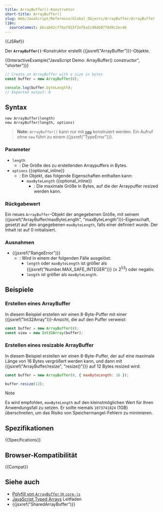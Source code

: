```yaml
---
title: ArrayBuffer()-Konstruktor
short-title: ArrayBuffer()
slug: Web/JavaScript/Reference/Global_Objects/ArrayBuffer/ArrayBuffer
l10n:
  sourceCommit: b6cab42cf7baf925f2ef6a2c98db0778d9c2ec46
---
```


{{JSRef}}

Der **`ArrayBuffer()`**-Konstruktor erstellt {{jsxref("ArrayBuffer")}}-Objekte.

{{InteractiveExample("JavaScript Demo: ArrayBuffer() constructor", "shorter")}}

```js interactive-example
// Create an ArrayBuffer with a size in bytes
const buffer = new ArrayBuffer(8);

console.log(buffer.byteLength);
// Expected output: 8
```

## Syntax

```js-nolint
new ArrayBuffer(length)
new ArrayBuffer(length, options)
```

> **Note:** `ArrayBuffer()` kann nur mit [`new`](/de/docs/Web/JavaScript/Reference/Operators/new) konstruiert werden. Ein Aufruf ohne `new` führt zu einem {{jsxref("TypeError")}}.

### Parameter

- `length`
  - : Die Größe des zu erstellenden Arraypuffers in Bytes.
- `options` {{optional_inline}}
  - : Ein Objekt, das folgende Eigenschaften enthalten kann:
    - `maxByteLength` {{optional_inline}}
      - : Die maximale Größe in Bytes, auf die der Arraypuffer resized werden kann.

### Rückgabewert

Ein neues `ArrayBuffer`-Objekt der angegebenen Größe, mit seinem {{jsxref("ArrayBuffer/maxByteLength", "maxByteLength")}}-Eigenschaft, gesetzt auf den angegebenen `maxByteLength`, falls einer definiert wurde. Der Inhalt ist auf 0 initialisiert.

### Ausnahmen

- {{jsxref("RangeError")}}
  - : Wird in einem der folgenden Fälle ausgelöst:
    - `length` oder `maxByteLength` ist größer als {{jsxref("Number.MAX_SAFE_INTEGER")}} (≥ 2<sup>53</sup>) oder negativ.
    - `length` ist größer als `maxByteLength`.

## Beispiele

### Erstellen eines ArrayBuffer

In diesem Beispiel erstellen wir einen 8-Byte-Puffer mit einer {{jsxref("Int32Array")}}-Ansicht, die auf den Puffer verweist:

```js
const buffer = new ArrayBuffer(8);
const view = new Int32Array(buffer);
```

### Erstellen eines resizable ArrayBuffer

In diesem Beispiel erstellen wir einen 8-Byte-Puffer, der auf eine maximale Länge von 16 Bytes vergrößert werden kann, und dann mit {{jsxref("ArrayBuffer/resize", "resize()")}} auf 12 Bytes resized wird:

```js
const buffer = new ArrayBuffer(8, { maxByteLength: 16 });

buffer.resize(12);
```

> [!NOTE]
> Es wird empfohlen, `maxByteLength` auf den kleinstmöglichen Wert für Ihren Anwendungsfall zu setzen. Er sollte niemals `1073741824` (1GB) überschreiten, um das Risiko von Speichermangel-Fehlern zu minimieren.

## Spezifikationen

{{Specifications}}

## Browser-Kompatibilität

{{Compat}}

## Siehe auch

- [Polyfill von `ArrayBuffer` in `core-js`](https://github.com/zloirock/core-js#ecmascript-typed-arrays)
- [JavaScript Typed Arrays](/de/docs/Web/JavaScript/Guide/Typed_arrays) Leitfaden
- {{jsxref("SharedArrayBuffer")}}
